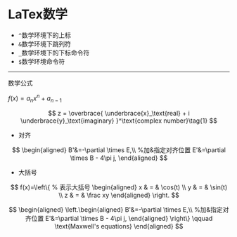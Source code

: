 # LaTex数学

- `^`数学环境下的上标
- `&`数学环境下跳列符
- `_`数学环境下的下标命令符
- `$`数学环境命令符

---

数学公式

$f(x)=a_nx^n+a_{n-1}$

$$
z = \overbrace{
   \underbrace{x}_\text{real} + i
   \underbrace{y}_\text{imaginary}
  }^\text{complex number}\tag{1}
$$

- 对齐

$$
\begin{aligned}
B'&=-\partial \times E,\\         %加&指定对齐位置
E'&=\partial \times B - 4\pi j,
\end{aligned}
$$

- 大括号

$$
f(x)=\left\{          % 表示大括号
\begin{aligned}
x & = & \cos(t) \\
y & = & \sin(t) \\
z & = & \frac xy
\end{aligned}
\right.
$$

$$
\begin{aligned}
 \left.\begin{aligned}
        B'&=-\partial \times E,\\         %加&指定对齐位置
        E'&=\partial \times B - 4\pi j,
       \end{aligned}
 \right\}
 \qquad \text{Maxwell's equations}
\end{aligned}
$$